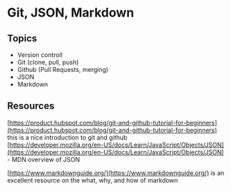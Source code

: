 # Git, JSON, Markdown

## Topics

* Version controll
* Git (clone, pull, push)
* Github (Pull Requests, merging)
* JSON
* Markdown

## Resources

[https://product.hubspot.com/blog/git-and-github-tutorial-for-beginners](https://product.hubspot.com/blog/git-and-github-tutorial-for-beginners) this is a nice introduction to git and github\
[https://developer.mozilla.org/en-US/docs/Learn/JavaScript/Objects/JSON](https://developer.mozilla.org/en-US/docs/Learn/JavaScript/Objects/JSON) - MDN overview of JSON

[https://www.markdownguide.org/](https://www.markdownguide.org/) is an excellent resource on the what, why, and how of markdown
